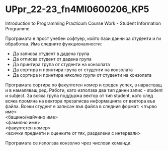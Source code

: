 # UPpr_22-23_fn4MI0600206_KP5
Introduction to Programming Practicum Course Work - Student Information Programme

Програмата е прост учебен софтуер, който пази данни за студенти и ги обработва. Има следните функционалности:
<ul>
<li> Да записва студент в дадена група </li>
<li> Да отписва студент от дадена група </li>
<li> Да принтира група от студенти на конзолата </li>
<li> Да сортира и принтира група от студенти на конзолата </li>
<li> Да сортира и принтира няколко групи от студенти на конзолата </li>
</ul>

Програмата сортира по факултетен номер и среден успех, в нарастващ и в намаляващ ред.
Работи, като използва два тип данни запис - student и subject. За всяка група поддържа вектор от тип student, като след всяка промяна на вектора презаписва информацията от вектора във файла.
Всеки студент е записан във файла в следния формат:
<първо име><br>
<бащино/майчино име><br>
<фамилно име><br>
<факултетен номер><br>
<всички предмети и оценките от тях, разделени с интервали>

Програмата се използва конзолно чрез числови команди.
